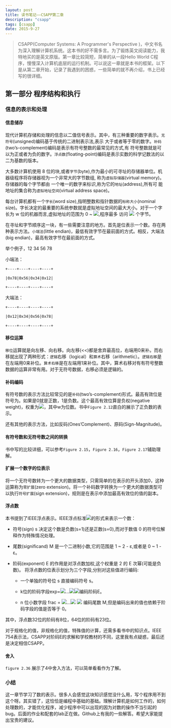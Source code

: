 ```yaml
---
layout: post
title: 读书笔记——CSAPP第二章
description: "csapp"
tags: [csapp]
date: 2015-9-27
---
```


> CSAPP(Computer Systems: A Programmer's Perspective )，中文书名为深入理解计算机系统。这本书的好不需多言。为了锻炼英文阅读能力，我特地买的是英文原版。第一章比较简短，简单的从一段Hello World C程序，慢慢深入计算机底层的运行机制。可以说这一章就是本书的框架。以下是从第二章开始，记录了我遇到的困惑，一些简单的就不再介绍，书上已经写的很详细。

<!--toc-->
<!--more-->

## 第一部分 程序结构和执行

### 信息的表示和处理

#### 信息储存

现代计算机存储和处理的信息以二值信号表示。其中，有三种重要的数字表示。`无符号`(unsigned)编码基于传统的二进制表示法,表示 大于或者等于零的数字。`补码`(two’s-complement)编码是表示有符号整数的最常见的方式,有 符号整数就是可以为正或者为负的数字。`浮点数`(floating-point)编码是表示实数的科学记数法的以二为基数的版本。

大多数计算机使用 8 位的块,或者`字节`(byte),作为最小的可寻址的存储器单位。机器级程序将存储器视为一个非常大的字节数组,
称为`虚拟存储器`(virtual memory)。存储器的每个字节都由 一个唯一的数字来标识,称为它的`地址`(address),所有可
能地址的集合称为`虚拟地址空间`(virtual address space)。

每台计算机都有一个`字长`(word size),指明整数和指针数据的`标称大小`(nominal size)。字长决定的最重要的系统参数就是虚拟地址空间的最大大小。对于一个字长为 w 位的机器而言,虚拟地址的范围为 0 ~ ![](http://www.zhihu.com/equation?tex=2^{w-1}),程序最多 访问 ![](http://www.zhihu.com/equation?tex=2^{w}) 个字节。
	
在寻址和字节顺序这一块，有一些需要注意的地方。首先是位表示一个数。存在两种表示方法。`小端法`(little endian)，最低有效字节在最前面的方式。相反，大端法(big endian)，最高有效字节在最前面的方式。

举个例子，12 34 56 78

小端法：

```html
+----+----+----+----+

|0x78|0x56|0x34|0x12|

+----+----+----+----+
```

大端法：

```html
+----+----+----+----+

|0x12|0x34|0x56|0x78|

+----+----+----+----+
```

#### 移位运算

`移位`运算就是向左移、向右移。向左移(<<)都是舍弃最高位，右端用0来补。而右移就出现了两种形式：`逻辑`右移（logical）和`算术`右移（arithmetic）。`逻辑右移`是在左端用0来补位。`算术右移`是在左端用1来补位。其中，算术右移对有有符号整数数据的运算非常有用。对于无符号数据，右移必须是逻辑的。

#### 补码编码

有符号数的表示方法比较常见的是`补码`(two’s-complement)形式。最高有效位是符号为。如果是0就是正数，1是负数。这个最高有效位算是负权(negative weight)，权重为![](http://www.zhihu.com/equation?tex=-2^{w-1})，其中w为位数。书中`Figure 2.12`直白的展示了正负数的表示。

还有其他的表示方法，比如反码(Ones’Complement)、原码(Sign-Magnitude)。

#### 有符号数和无符号数之间的转换

书中写的比较详细，可以参考`Figure 2.15`，`Figure 2.16`，`Figure 2.17`辅助理解。

#### 扩展一个数字的位表示

将一个无符号数转为一个更大的数据类型，只需简单的在表示的开头添加0，这种运算称为`零扩展`(zero extension)。将一个补码数字转换为一个更大的数据类型可以执行`符号扩展`(sign extension)，规则是在表示中添加最高有效位的值的副本。

#### 浮点数

本书提到了IEEE浮点表示。IEEE浮点标准![](http://www.zhihu.com/equation?tex=V=(-1)^s*M*2^E)的形式来表示一个数：

* 符号(sign) s 决定这个数是负数(s=1)还是正数(s=0),而对于数值 0 的符号位解释作为特殊情况处理。

* 尾数(significand) M 是一个二进制小数,它的范围是 1 ~ 2 - ε,或者是 0 ~ 1 - ε。

* 阶码(exponent) E 的作用是对浮点数加权,这个权重是 2 的 E 次幂(可能是负数)。 将浮点数的位表示划分为三个字段,分别对这些值进行编码:

	* 一个单独的符号位 s 直接编码符号 s。

	* k位的阶码字段exp=![](http://www.zhihu.com/equation?tex=e_{k-1})...![](http://www.zhihu.com/equation?tex=e_{1})![](http://www.zhihu.com/equation?tex=e_{0})编码阶码E。

	* n 位小数字段 frac = ![](http://www.zhihu.com/equation?tex=f_{n-1})...![](http://www.zhihu.com/equation?tex=f_{1}) ![](http://www.zhihu.com/equation?tex=f_{0}) 编码尾数 M,但是编码出来的值也依赖于阶码字段的值是否等于 0。

其中，浮点数32位的阶码有8位，64位的阶码有23位。

对于规格化的值，非规格化的值，特殊值的计算，还需多看书中的知识点。IEEE 754表示法，CSAPP对阶码E的求解和学校教材的不同，这里我有点疑惑，最后还是决定相信CSAPP。

#### 舍入

`figure 2.36` 展示了4中舍入方法，可以简单看看作为了解。


### 小结

这一章节学习了数的表示。很多人会感觉这块知识感觉没什么用，写个程序用不到这个呀。其实错了，这恰恰是编程中基础的基础。理解计算机是如何工作的，如何处理数的，才能优化程序，减少程序中可以出现的因为对数的操作不当引起的bug。后面的作业和配套的lab正在做。Github上有我的一些解答。希望大家能提出宝贵的建议。